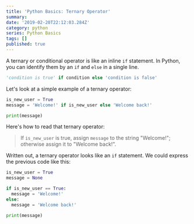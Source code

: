 ```yaml
---
title: 'Python Basics: Ternary Operator'
summary:
date: '2019-02-20T22:12:03.284Z'
category: python
series: Python Basics
tags: []
published: true
---
```


A ternary or conditional operator is like an inline `if` statement. In Python, you can identify them by an `if` and `else` in a single line.

```python
'condition is true' if condition else 'condition is false'
```

Let's look at a simple example of a ternary operator:

```python
is_new_user = True
message = 'Welcome!' if is_new_user else 'Welcome back!'

print(message)
```

Here's how to read that ternary operator:

> If `is_new_user` is true, assign `message` to the string "Welcome!"; otherwise assign it to "Welcome back!".

Written out, a ternary operator looks like an `if` statement. We could express the previous code like this:

```python
is_new_user = True
message = None

if is_new_user == True:
  message = 'Welcome!'
else:
  message = 'Welcome back!'

print(message)
```
